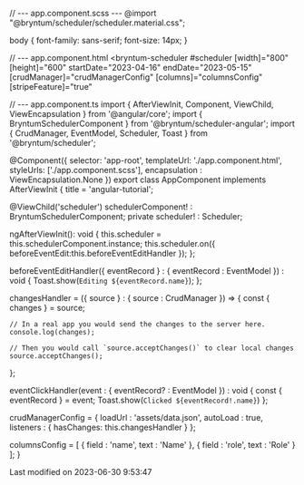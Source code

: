 // --- app.component.scss ---
@import "@bryntum/scheduler/scheduler.material.css";

body {
    font-family: sans-serif;
    font-size: 14px;
}

// --- app.component.html
<bryntum-scheduler
  #scheduler
  [width]="800"
  [height]="600"
  startDate="2023-04-16"
  endDate="2023-05-15"
  [crudManager]="crudManagerConfig"
  [columns]="columnsConfig"
  [stripeFeature]="true"
></bryntum-scheduler>

// --- app.component.ts
import { AfterViewInit, Component, ViewChild, ViewEncapsulation } from '@angular/core';
import { BryntumSchedulerComponent } from '@bryntum/scheduler-angular';
import { CrudManager, EventModel, Scheduler, Toast } from '@bryntum/scheduler';

@Component({
  selector: 'app-root',
  templateUrl: './app.component.html',
  styleUrls: ['./app.component.scss'],
  encapsulation : ViewEncapsulation.None
})
export class AppComponent implements AfterViewInit {
  title = 'angular-tutorial';

  @ViewChild('scheduler') schedulerComponent! : BryntumSchedulerComponent;
  private scheduler! : Scheduler;

  ngAfterViewInit(): void {
    this.scheduler = this.schedulerComponent.instance;
    this.scheduler.on({
      beforeEventEdit:this.beforeEventEditHandler
    });
  };

  beforeEventEditHandler({ eventRecord } : { eventRecord : EventModel }) : void {
    Toast.show(`Editing ${eventRecord.name}`);
  };

  changesHandler = ({ source } : { source : CrudManager }) => {
    const { changes } = source;

    // In a real app you would send the changes to the server here.
    console.log(changes);

    // Then you would call `source.acceptChanges()` to clear local changes
    source.acceptChanges();
  };

  eventClickHandler(event : { eventRecord? : EventModel }) : void {
    const { eventRecord } = event;
    Toast.show(`Clicked ${eventRecord!.name}`)
  };

  crudManagerConfig = {
    loadUrl   : 'assets/data.json',
    autoLoad  : true,
    listeners : {
      hasChanges: this.changesHandler
    }
  };

  columnsConfig = [
    {
        field : 'name',
        text  : 'Name'
    },
    {
        field : 'role',
        text  : 'Role'
    }
  ];
}


<p class="last-modified">Last modified on 2023-06-30 9:53:47</p>